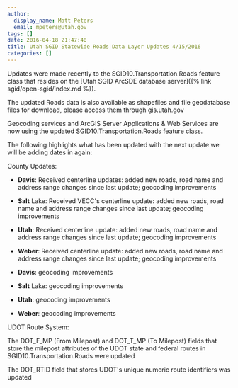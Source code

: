 ```yaml
---
author:
  display_name: Matt Peters
  email: mpeters@utah.gov
tags: []
date: 2016-04-18 21:47:40
title: Utah SGID Statewide Roads Data Layer Updates 4/15/2016
categories: []
---
```


Updates were made recently to the SGID10.Transportation.Roads feature class that resides on the [Utah SGID ArcSDE database server]({% link sgid/open-sgid/index.md %}).

The updated Roads data is also available as shapefiles and file geodatabase files for download, please access them through gis.utah.gov

Geocoding services and ArcGIS Server Applications & Web Services are now using the updated SGID10.Transportation.Roads feature class.

The following highlights what has been updated with the next update we will be adding dates in again:

County Updates:

- **Davis**: Received centerline updates: added new roads, road name and address range changes since last update; geocoding improvements
- **Salt** Lake: Received VECC's centerline update: added new roads, road name and address range changes since last update; geocoding improvements
- **Utah**: Received centerline update: added new roads, road name and address range changes since last update; geocoding improvements
- **Weber**: Received centerline update: added new roads, road name and address range changes since last update; geocoding improvements


- **Davis**: geocoding improvements
- **Salt** Lake: geocoding improvements
- **Utah**: geocoding improvements
- **Weber**: geocoding improvements

UDOT Route System:

The DOT_F_MP (From Milepost) and DOT_T_MP (To Milepost) fields that store the milepost attributes of the UDOT state and federal routes in SGID10.Transportation.Roads were updated

The DOT_RTID field that stores UDOT's unique numeric route identifiers was updated
